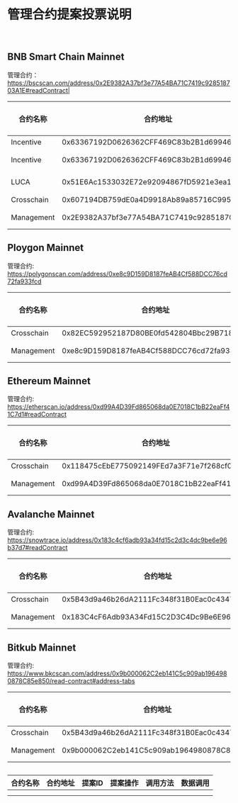 # 管理合约提案投票说明

<br/>

## BNB Smart Chain Mainnet

管理合约：https://bscscan.com/address/0x2E9382A37bf3e77A54BA71C7419c928518703A1E#readContract|


|合约名称|合约地址|提案ID|提案操作|调用方法|数据调用|
| --- | --- | --- |--- | --- | --- |
|Incentive|0x63367192D0626362CFF469C83b2B1d69946f9CCD| |升级合约|upgrad|0x1292c7B1c484551d50760ca6C75E778ED12F5777|
|Incentive|0x63367192D0626362CFF469C83b2B1d69946f9CCD| | 添加关闭合约执行人0x940fb8b73518E6bAa62B76F8Cdd6deb6a62C6963 | updateExector  | 0xe94020840000000000000000000000000000000000000000000000000000000000000002000000000000000000000000940fb8b73518e6baa62b76f8cdd6deb6a62c6963 |
|LUCA|0x51E6Ac1533032E72e92094867fD5921e3ea1bfa0|  | 设置LUCA的挖矿权限为挖矿合约：0xB1b1e9ad742a11d85E125Cff9351926fEfCc1AEe  |setMinter  |0xfca3b5aa000000000000000000000000b1b1e9ad742a11d85e125cff9351926fefcc1aee|
|Crosschain|0x607194DB759dE0a4D9918Ab89a85716C995c28e8| |升级合约| upgrad | 0x190e55F6Cb51D14347C0930C71e92c08A164FF1D  |  
|Management|0x2E9382A37bf3e77A54BA71C7419c928518703A1E|  |  删除节点地址：0x36287A7d6Ee83903B6cFD048608e12d9C5EA0b25 | deleteNodePropose |0x36287A7d6Ee83903B6cFD048608e12d9C5EA0b25|

## Ploygon  Mainnet

管理合约: https://polygonscan.com/address/0xe8c9D159D8187feAB4Cf588DCC76cd72fa933fcd

|合约名称|合约地址|提案ID|提案操作|调用方法|数据调用|
| --- | --- | --- |--- | --- | --- |
|Crosschain|0x82EC592952187D80BE0fd542804Bbc29B718e13f| |升级合约|upgrad|0xCF6d848cfe06b75A70119E4802290a298918f7b6|
|Management|0xe8c9D159D8187feAB4Cf588DCC76cd72fa933fcd| |删除节点地址： 0x36287A7d6Ee83903B6cFD048608e12d9C5EA0b25|deleteNodePropose|0x36287A7d6Ee83903B6cFD048608e12d9C5EA0b25|

## Ethereum  Mainnet

管理合约: https://etherscan.io/address/0xd99A4D39Fd865068da0E7018C1bB22eaFf41C7d1#readContract

|合约名称|合约地址|提案ID|提案操作|调用方法|数据调用|
| --- | --- | --- |--- | --- | --- |
|Crosschain|0x118475cEbE775092149FEd7a3F71e7f268cf0DB4| |升级合约|upgrad|0xCaCF62649aC7DBA8B9CC13eBa7b5570e66432f34|
|Management|0xd99A4D39Fd865068da0E7018C1bB22eaFf41C7d1| |删除节点地址： 0x36287A7d6Ee83903B6cFD048608e12d9C5EA0b25|deleteNodePropose|0x36287A7d6Ee83903B6cFD048608e12d9C5EA0b25|

## Avalanche  Mainnet

管理合约: https://snowtrace.io/address/0x183c4cf6adb93a34fd15c2d3c4dc9be6e96b37d7#readContract

|合约名称|合约地址|提案ID|提案操作|调用方法|数据调用|
| --- | --- | --- |--- | --- | --- |
|Crosschain|0x5B43d9a46b26dA2111Fc348f31B0Eac0c434719D| |升级合约|upgrad|0xA9D9F56E071FA02a7f482eD499628B24C90192c1|
|Management|0x183C4cF6Adb93A34Fd15C2D3C4Dc9Be6E96B37d7| |删除节点地址： 0x36287A7d6Ee83903B6cFD048608e12d9C5EA0b25|deleteNodePropose|0x36287A7d6Ee83903B6cFD048608e12d9C5EA0b25|

## Bitkub  Mainnet

管理合约: https://www.bkcscan.com/address/0x9b000062C2eb141C5c909ab1964980878C85e850/read-contract#address-tabs

|合约名称|合约地址|提案ID|提案操作|调用方法|数据调用|
| --- | --- | --- |--- | --- | --- |
|Crosschain|0x5B43d9a46b26dA2111Fc348f31B0Eac0c434719D| |升级合约|upgrad|0x0AaD33527F0615d78a37481676836915903d61a0|
|Management|0x9b000062C2eb141C5c909ab1964980878C85e850| |删除节点地址： 0x36287A7d6Ee83903B6cFD048608e12d9C5EA0b25|deleteNodePropose|0x36287A7d6Ee83903B6cFD048608e12d9C5EA0b25|

## 

|合约名称|合约地址|提案ID|提案操作|调用方法|数据调用|
| --- | --- | --- |--- | --- | --- |
|      |       |      |     |      |      |
|      |       |      |     |      |      |



